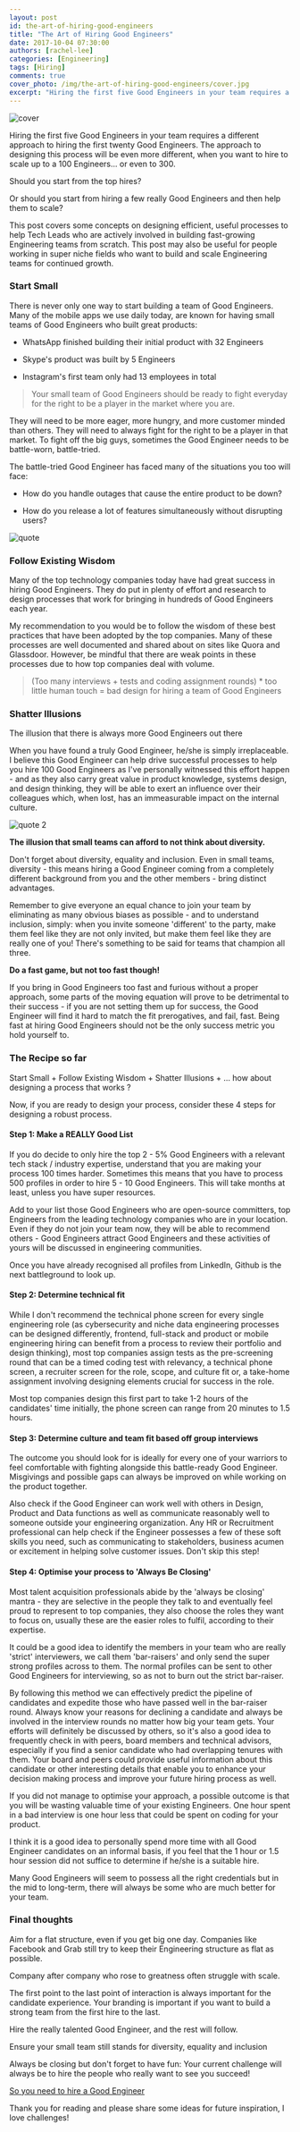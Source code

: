 ```yaml
---
layout: post
id: the-art-of-hiring-good-engineers
title: "The Art of Hiring Good Engineers"
date: 2017-10-04 07:30:00
authors: [rachel-lee]
categories: [Engineering]
tags: [Hiring]
comments: true
cover_photo: /img/the-art-of-hiring-good-engineers/cover.jpg
excerpt: "Hiring the first five Good Engineers in your team requires a different approach to hiring the first twenty Good Engineers. The approach to designing this process will be even more different, when you want to hire to scale up to a 100 Engineers... or even to 300."
---
```


![cover](/img/the-art-of-hiring-good-engineers/cover.jpg)

Hiring the first five Good Engineers in your team requires a different approach to hiring the first twenty Good Engineers. The approach to designing this process will be even more different, when you want to hire to scale up to a 100 Engineers... or even to 300.

Should you start from the top hires?

Or should you start from hiring a few really Good Engineers and then help them to scale?

This post covers some concepts on designing efficient, useful processes to help Tech Leads who are actively involved in building fast-growing Engineering teams from scratch. This post may also be useful for people working in super niche fields who want to build and scale Engineering teams for continued growth.

### Start Small

There is never only one way to start building a team of Good Engineers. Many of the mobile apps we use daily today, are known for having small teams of Good Engineers who built great products:

* WhatsApp finished building their initial product with 32 Engineers

* Skype's product was built by 5 Engineers

* Instagram's first team only had 13 employees in total

> Your small team of Good Engineers should be ready to fight everyday for the right to be a player in the market where you are.

They will need to be more eager, more hungry, and more customer minded than others. They will need to always fight for the right to be a player in that market. To fight off the big guys, sometimes the Good Engineer needs to be battle-worn, battle-tried.

The battle-tried Good Engineer has faced many of the situations you too will face:

* How do you handle outages that cause the entire product to be down?

* How do you release a lot of features simultaneously without disrupting users?

![quote](/img/the-art-of-hiring-good-engineers/quote.jpg)

### Follow Existing Wisdom

Many of the top technology companies today have had great success in hiring Good Engineers. They do put in plenty of effort and research to design processes that work for bringing in hundreds of Good Engineers each year.

My recommendation to you would be to follow the wisdom of these best practices that have been adopted by the top companies.  Many of these processes are well documented and shared about on sites like Quora and Glassdoor. However, be mindful that there are weak points in these processes due to how top companies deal with volume.

> (Too many interviews + tests and coding assignment rounds) * too little human touch = bad design for hiring a team of Good Engineers

### Shatter Illusions

The illusion that there is always more Good Engineers out there

When you have found a truly Good Engineer, he/she is simply irreplaceable. I believe this Good Engineer can help drive successful processes to help you hire 100 Good Engineers as I've personally witnessed this effort happen - and as they also carry great value in product knowledge, systems design, and design thinking, they will be able to exert an influence over their colleagues which, when lost, has an immeasurable impact on the internal culture.

![quote 2](/img/the-art-of-hiring-good-engineers/quote_2.jpg)

**The illusion that small teams can afford to not think about diversity.**

Don't forget about diversity, equality and inclusion. Even in small teams, diversity - this means hiring a Good Engineer coming from a completely different background from you and the other members - bring distinct advantages.

Remember to give everyone an equal chance to join your team by eliminating as many obvious biases as possible - and to understand inclusion, simply: when you invite someone 'different' to the party, make them feel like they are not only invited, but make them feel like they are really one of you! There's something to be said for teams that champion all three.

**Do a fast game, but not too fast though!**

If you bring in Good Engineers too fast and furious without a proper approach, some parts of the moving equation will prove to be detrimental to their success - if you are not setting them up for success, the Good Engineer will find it hard to match the fit prerogatives, and fail, fast. Being fast at hiring Good Engineers should not be the only success metric you hold yourself to.

### The Recipe so far

Start Small + Follow Existing Wisdom + Shatter Illusions + ... how about designing a process that works ?

Now, if you are ready to design your process, consider these 4 steps for designing a robust process.

#### Step 1: Make a REALLY Good List

If you do decide to only hire the top 2 - 5% Good Engineers with a relevant tech stack / industry expertise, understand that you are making your process 100 times harder. Sometimes this means that you have to process 500 profiles in order to hire 5 - 10 Good Engineers. This will take months at least, unless you have super resources.

Add to your list those Good Engineers who are open-source committers, top Engineers from the leading technology companies who are in your location. Even if they do not join your team now, they will be able to recommend others - Good Engineers attract Good Engineers and these activities of yours will be discussed in engineering communities.

Once you have already recognised all profiles from LinkedIn, Github is the next battleground to look up.

#### Step 2: Determine technical fit

While I don't recommend the technical phone screen for every single engineering role (as cybersecurity and niche data engineering processes can be designed differently, frontend, full-stack and product or mobile engineering hiring can benefit from a process to review their portfolio and design thinking), most top companies assign tests as the pre-screening round that can be a timed coding test with relevancy, a technical phone screen, a recruiter screen for the role, scope, and culture fit or, a take-home assignment involving designing elements crucial for success in the role.

Most top companies design this first part to take 1-2 hours of the candidates' time initially, the phone screen can range from 20 minutes to 1.5 hours.

#### Step 3: Determine culture and team fit based off group interviews

The outcome you should look for is ideally for every one of your warriors to feel comfortable with fighting alongside this battle-ready Good Engineer. Misgivings and possible gaps can always be improved on while working on the product together.

Also check if the Good Engineer can work well with others in Design, Product and Data functions as well as communicate reasonably well to someone outside your engineering organization. Any HR or Recruitment professional can help check if the Engineer possesses a few of these soft skills you need, such as communicating to stakeholders, business acumen or excitement in helping solve customer issues. Don't skip this step!

#### Step 4: Optimise your process to 'Always Be Closing'

Most talent acquisition professionals abide by the 'always be closing' mantra - they are selective in the people they talk to and eventually feel proud to represent to top companies, they also choose the roles they want to focus on, usually these are the easier roles to fulfil, according to their expertise.

It could be a good idea to identify the members in your team who are really 'strict' interviewers, we call them 'bar-raisers' and only send the super strong profiles across to them. The normal profiles can be sent to other Good Engineers for interviewing, so as not to burn out the strict bar-raiser.

By following this method we can effectively predict the pipeline of candidates and expedite those who have passed well in the bar-raiser round. Always know your reasons for declining a candidate and always be involved in the interview rounds no matter how big your team gets. Your efforts will definitely be discussed by others, so it's also a good idea to frequently check in with peers, board members and technical advisors, especially if you find a senior candidate who had overlapping tenures with them. Your board and peers could provide useful information about this candidate or other interesting details that enable you to enhance your decision making process and improve your future hiring process as well.

If you did not manage to optimise your approach, a possible outcome is that you will be wasting valuable time of your existing Engineers. One hour spent in a bad interview is one hour less that could be spent on coding for your product.

I think it is a good idea to personally spend more time with all Good Engineer candidates on an informal basis, if you feel that the 1 hour or 1.5 hour session did not suffice to determine if he/she is a suitable hire.

Many Good Engineers will seem to possess all the right credentials but in the mid to long-term, there will always be some who are much better for your team.

### Final thoughts

Aim for a flat structure, even if you get big one day. Companies like Facebook and Grab still try to keep their Engineering structure as flat as possible.

Company after company who rose to greatness often struggle with scale.

The first point to the last point of interaction is always important for the candidate experience. Your branding is important if you want to build a strong team from the first hire to the last.

Hire the really talented Good Engineer, and the rest will follow.

Ensure your small team still stands for diversity, equality and inclusion

Always be closing but don't forget to have fun: Your current challenge will always be to hire the people who really want to see you succeed!

[So you need to hire a Good Engineer](/so-you-need-to-hire-good-engineers)

Thank you for reading and please share some ideas for future inspiration, I love challenges!
